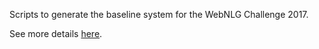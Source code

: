 Scripts to generate the baseline system for the WebNLG Challenge 2017.

See more details [here](https://webnlg-challenge.loria.fr/challenge_2017/#webnlg-baseline-system).
